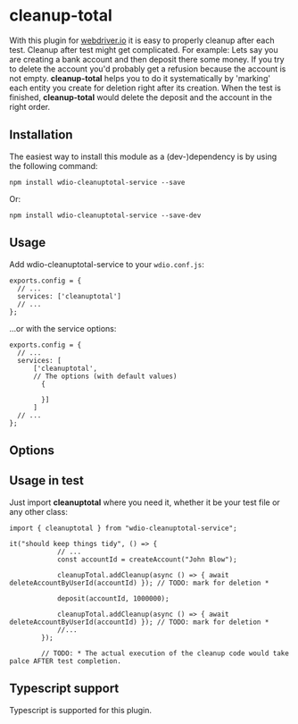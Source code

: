 # cleanup-total

With this plugin for [webdriver.io](https://webdriver.io/) it is easy to properly cleanup after each test.
Cleanup after test might get complicated. For example: Lets say you are creating a bank account and then deposit there some money. If you try to delete the account you'd probably get a refusion because the account is not empty. <b>cleanup-total</b> helps you to do it systematically by 'marking' each entity you create for deletion right after its creation. When the test is finished, <b>cleanup-total</b> would delete the deposit and the account in the right order.

<h2>Installation</h2>
The easiest way to install this module as a (dev-)dependency is by using the following command:

```
npm install wdio-cleanuptotal-service --save
```
Or:

```
npm install wdio-cleanuptotal-service --save-dev
```

<h2>Usage</h2>

Add wdio-cleanuptotal-service to your `wdio.conf.js`:

```
exports.config = {
  // ...
  services: ['cleanuptotal']
  // ...
};
```
...or with the service options:

```
exports.config = {
  // ...
  services: [
      ['cleanuptotal',
      // The options (with default values)
        {
           
        }]
      ]
  // ...
};
```

<h2>Options</h2>

<h2>Usage in test</h2>

Just import <b>cleanuptotal</b> where you need it, whether it be your test file or any other class:

```
import { cleanuptotal } from "wdio-cleanuptotal-service";

it("should keep things tidy", () => {
            // ...
            const accountId = createAccount("John Blow");
            
            cleanupTotal.addCleanup(async () => { await deleteAccountByUserId(accountId) }); // TODO: mark for deletion * 

            deposit(accountId, 1000000);

            cleanupTotal.addCleanup(async () => { await deleteAccountByUserId(accountId) }); // TODO: mark for deletion *
            //...
        });

        // TODO: * The actual execution of the cleanup code would take palce AFTER test completion.
```

<h2>Typescript support</h2>

Typescript is supported for this plugin.
